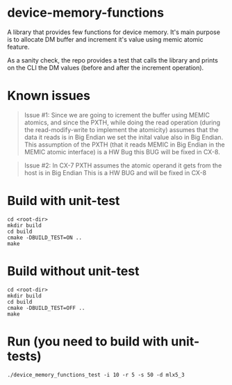 # device-memory-functions
A library that provides few functions for device memory.
It's main purpose is to allocate DM buffer and increment it's value using memic atomic feature.

As a sanity check, the repo provides a test that calls the library and prints on the CLI the DM values (before and after the increment operation).

# Known issues
> Issue #1:
> Since we are going to icrement the buffer using MEMIC atomics, and since the PXTH,
> while doing the read operation (during the read-modify-write to implement the atomicity)
> assumes that the data it reads is in Big Endian we set the inital value also in Big Endian.
> This assumption of the PXTH (that it reads MEMIC in Big Endian in the MEMIC atomic interface) is a HW Bug
> this BUG will be fixed in CX-8. 

> Issue #2:
> In CX-7 PXTH assumes the atomic operand it gets from the host is in Big Endian
> This is a HW BUG and will be fixed in CX-8

# Build with unit-test
```
cd <root-dir>
mkdir build
cd build
cmake -DBUILD_TEST=ON ..
make
```

# Build without unit-test
```
cd <root-dir>
mkdir build
cd build
cmake -DBUILD_TEST=OFF ..
make
```

# Run (you need to build with unit-tests)
```
./device_memory_functions_test -i 10 -r 5 -s 50 -d mlx5_3
```
